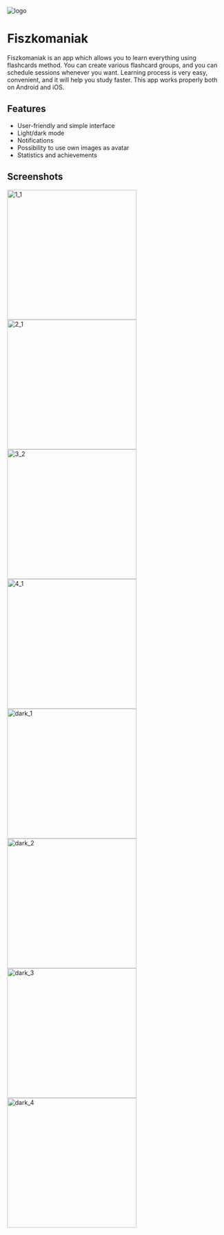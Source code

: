 ![logo](https://user-images.githubusercontent.com/72093398/200197153-2f76914e-3bea-426c-a09c-cc41763a5d48.png)

# Fiszkomaniak

Fiszkomaniak is an app which allows you to learn everything using flashcards method. You can create various flashcard groups, 
and you can schedule sessions whenever you want. Learning process is very easy, convenient, and it will help you
study faster. This app works properly both on Android and iOS.

## Features

- User-friendly and simple interface
- Light/dark mode
- Notifications
- Possibility to use own images as avatar
- Statistics and achievements

## Screenshots

<img width="300" alt="1_1" src="https://user-images.githubusercontent.com/72093398/200197176-a605a4d4-d002-4e02-b5a6-6551fe2ed9d8.png">
<img width="300" alt="2_1" src="https://user-images.githubusercontent.com/72093398/200197204-4f634eaf-4c4d-40b4-83ec-0c9b99476c58.png">
<img width="300" alt="3_2" src="https://user-images.githubusercontent.com/72093398/200197220-427c5df6-a8b3-4072-87b2-5376b1ee7aed.png">
<img width="300" alt="4_1" src="https://user-images.githubusercontent.com/72093398/200197224-7675ccde-ac00-4694-9a0f-20d247284a9c.png">
<img width="300" alt="dark_1" src="https://user-images.githubusercontent.com/72093398/200197233-f1e5696f-aacf-4240-b555-61fef629fe53.png">
<img width="300" alt="dark_2" src="https://user-images.githubusercontent.com/72093398/200197239-5321ec81-6d4c-4602-9563-391a1b7dc319.png">
<img width="300" alt="dark_3" src="https://user-images.githubusercontent.com/72093398/200197250-b26059e4-7307-4aa5-bc39-9ada2e70605a.png">
<img width="300" alt="dark_4" src="https://user-images.githubusercontent.com/72093398/200197257-cabe71bc-ed75-4a3f-b086-fc6c3ea53ce6.png">
